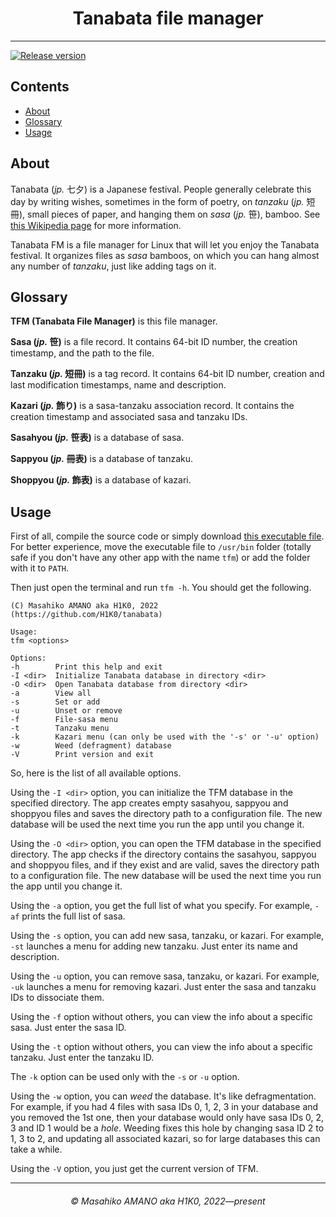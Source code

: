 <h1 align="center">Tanabata file manager</h1>

---

[![Release version][release-shield]][release-link]

## Contents

- [About](#about)
- [Glossary](#glossary)
- [Usage](#usage)

## About

Tanabata (_jp._ 七夕) is a Japanese festival. People generally celebrate this day by writing wishes, sometimes in the form of poetry, on _tanzaku_ (_jp._ 短冊), small pieces of paper, and hanging them on _sasa_ (_jp._ 笹), bamboo. See [this Wikipedia page](https://en.wikipedia.org/wiki/Tanabata) for more information.

Tanabata FM is a file manager for Linux that will let you enjoy the Tanabata festival. It organizes files as _sasa_ bamboos, on which you can hang almost any number of _tanzaku_, just like adding tags on it.

## Glossary

**TFM (Tanabata File Manager)** is this file manager.

**Sasa (_jp._ 笹)** is a file record. It contains 64-bit ID number, the creation timestamp, and the path to the file.

**Tanzaku (_jp._ 短冊)** is a tag record. It contains 64-bit ID number, creation and last modification timestamps, name and description.

**Kazari (_jp._ 飾り)** is a sasa-tanzaku association record. It contains the creation timestamp and associated sasa and tanzaku IDs.

**Sasahyou (_jp._ 笹表)** is a database of sasa.

**Sappyou (_jp._ 冊表)** is a database of tanzaku.

**Shoppyou (_jp._ 飾表)** is a database of kazari.

## Usage

First of all, compile the source code or simply download [this executable file](https://github.com/H1K0/tanabata/releases/download/v0.1.0-dev/tfm). For better experience, move the executable file to `/usr/bin` folder (totally safe if you don't have any other app with the name `tfm`) or add the folder with it to `PATH`.

Then just open the terminal and run `tfm -h`. You should get the following.

```
(C) Masahiko AMANO aka H1K0, 2022
(https://github.com/H1K0/tanabata)

Usage:
tfm <options>

Options:
-h        Print this help and exit
-I <dir>  Initialize Tanabata database in directory <dir>
-O <dir>  Open Tanabata database from directory <dir>
-a        View all
-s        Set or add
-u        Unset or remove
-f        File-sasa menu
-t        Tanzaku menu
-k        Kazari menu (can only be used with the '-s' or '-u' option)
-w        Weed (defragment) database
-V        Print version and exit
```

So, here is the list of all available options.

Using the `-I <dir>` option, you can initialize the TFM database in the specified directory. The app creates empty sasahyou, sappyou and shoppyou files and saves the directory path to a configuration file. The new database will be used the next time you run the app until you change it.

Using the `-O <dir>` option, you can open the TFM database in the specified directory. The app checks if the directory contains the sasahyou, sappyou and shoppyou files, and if they exist and are valid, saves the directory path to a configuration file. The new database will be used the next time you run the app until you change it.

Using the `-a` option, you get the full list of what you specify. For example, `-af` prints the full list of sasa.

Using the `-s` option, you can add new sasa, tanzaku, or kazari. For example, `-st` launches a menu for adding new tanzaku. Just enter its name and description.

Using the `-u` option, you can remove sasa, tanzaku, or kazari. For example, `-uk` launches a menu for removing kazari. Just enter the sasa and tanzaku IDs to dissociate them.

Using the `-f` option without others, you can view the info about a specific sasa. Just enter the sasa ID.

Using the `-t` option without others, you can view the info about a specific tanzaku. Just enter the tanzaku ID.

The `-k` option can be used only with the `-s` or `-u` option.

Using the `-w` option, you can _weed_ the database. It's like defragmentation. For example, if you had 4 files with sasa IDs 0, 1, 2, 3 in your database and you removed the 1st one, then your database would only have sasa IDs 0, 2, 3 and ID 1 would be a _hole_. Weeding fixes this hole by changing sasa ID 2 to 1, 3 to 2, and updating all associated kazari, so for large databases this can take a while.

Using the `-V` option, you just get the current version of TFM.

---

<h6 align="center"><i>&copy; Masahiko AMANO aka H1K0, 2022—present</i></h6>

[release-shield]: https://img.shields.io/github/release/H1K0/tanabata/all.svg?style=for-the-badge
[release-link]: https://github.com/H1K0/tanabata/releases
